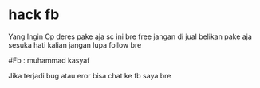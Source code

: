 # hack fb 
Yang Ingin Cp deres pake aja sc ini bre free jangan di jual belikan
pake aja sesuka hati kalian
jangan lupa follow bre

#Fb : muhammad kasyaf

Jika terjadi bug atau eror bisa chat ke fb saya bre
